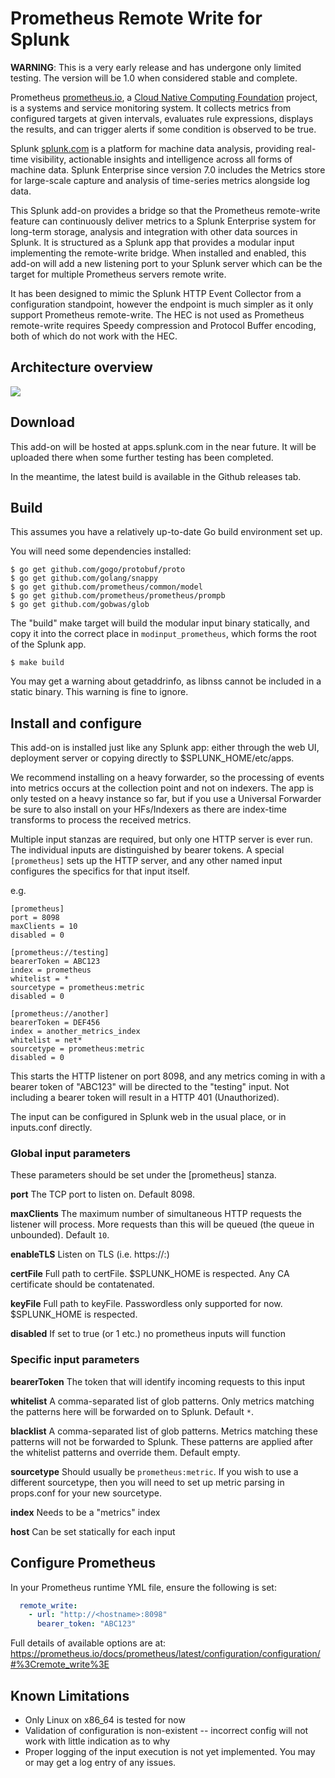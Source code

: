 # Prometheus Remote Write for Splunk

**WARNING**: This is a very early release and has undergone only limited testing. The version will be 1.0 when considered stable and complete.

Prometheus [prometheus.io](https://prometheus.io), a [Cloud Native Computing Foundation](https://cncf.io/) project, is a systems and service monitoring system. It collects metrics from configured targets at given intervals, evaluates rule expressions, displays the results, and can trigger alerts if some condition is observed to be true.

Splunk [splunk.com](https://www.splunk.com) is a platform for machine data analysis, providing real-time visibility, actionable insights and intelligence across all forms of machine data. Splunk Enterprise since version 7.0 includes the Metrics store for large-scale capture and analysis of time-series metrics alongside log data.

This Splunk add-on provides a bridge so that the Prometheus remote-write feature can continuously deliver metrics to a Splunk Enterprise system for long-term storage, analysis and integration with other data sources in Splunk. It is structured as a Splunk app that provides a modular input implementing the remote-write bridge. When installed and enabled, this add-on will add a new listening port to your Splunk server which can be the target for multiple Prometheus servers remote write.

It has been designed to mimic the Splunk HTTP Event Collector from a configuration standpoint, however the endpoint is much simpler as it only support Prometheus remote-write. The HEC is not used as Prometheus remote-write requires Speedy compression and Protocol Buffer encoding, both of which do not work with the HEC.

## Architecture overview

![](https://raw.githubusercontent.com/ltmon/splunk_modinput_prometheus/master/overview.png)

## Download

This add-on will be hosted at apps.splunk.com in the near future. It will be uploaded there when some further testing has been completed.

In the meantime, the latest build is available in the Github releases tab.

## Build

This assumes you have a relatively up-to-date Go build environment set up.

You will need some dependencies installed:

```
$ go get github.com/gogo/protobuf/proto
$ go get github.com/golang/snappy
$ go get github.com/prometheus/common/model
$ go get github.com/prometheus/prometheus/prompb
$ go get github.com/gobwas/glob
```

The "build" make target will build the modular input binary statically, and copy it into the correct place in `modinput_prometheus`, which forms the root of the Splunk app.

```
$ make build
```

You may get a warning about getaddrinfo, as libnss cannot be included in a static binary. This warning is fine to ignore.

## Install and configure

This add-on is installed just like any Splunk app: either through the web UI, deployment server or copying directly to $SPLUNK_HOME/etc/apps.

We recommend installing on a heavy forwarder, so the processing of events into metrics occurs at the collection point and not on indexers. The app is only tested on a heavy instance so far, but if you use a Universal Forwarder be sure to also install on your HFs/Indexers as there are index-time transforms to process the received metrics.

Multiple input stanzas are required, but only one HTTP server is ever run. The individual inputs are distinguished by bearer tokens. A special `[prometheus]` sets up the HTTP server, and any other named input configures the specifics for that input itself.

e.g.

```
[prometheus]
port = 8098
maxClients = 10
disabled = 0

[prometheus://testing]
bearerToken = ABC123
index = prometheus
whitelist = *
sourcetype = prometheus:metric
disabled = 0

[prometheus://another]
bearerToken = DEF456
index = another_metrics_index
whitelist = net*
sourcetype = prometheus:metric
disabled = 0
```

This starts the HTTP listener on port 8098, and any metrics coming in with a bearer token of "ABC123" will be directed to the "testing" input. Not including a bearer token will result in a HTTP 401 (Unauthorized).

The input can be configured in Splunk web in the usual place, or in inputs.conf directly.

### Global input parameters

These parameters should be set under the [prometheus] stanza.

**port**
The TCP port to listen on. Default 8098.

**maxClients**
The maximum number of simultaneous HTTP requests the listener will process. More requests than this will be queued (the queue in unbounded). Default `10`.

**enableTLS**
Listen on TLS (i.e. https://<server>:<port>)

**certFile**
Full path to certFile. $SPLUNK_HOME is respected. Any CA certificate should be contatenated.

**keyFile**
Full path to keyFile. Passwordless only supported for now. $SPLUNK_HOME is respected.

**disabled**
If set to true (or 1 etc.) no prometheus inputs will function

### Specific input parameters

**bearerToken**
The token that will identify incoming requests to this input

**whitelist**
A comma-separated list of glob patterns. Only metrics matching the patterns here will be forwarded on to Splunk. Default `*`.

**blacklist**
A comma-separated list of glob patterns. Metrics matching these patterns will not be forwarded to Splunk. These patterns are applied after the whitelist patterns and override them. Default empty.

**sourcetype**
Should usually be `prometheus:metric`. If you wish to use a different sourcetype, then you will need to set up metric parsing in props.conf for your new sourcetype.

**index**
Needs to be a "metrics" index

**host**
Can be set statically for each input

## Configure Prometheus

In your Prometheus runtime YML file, ensure the following is set:

```yaml
  remote_write:
    - url: "http://<hostname>:8098"
      bearer_token: "ABC123"
```

Full details of available options are at: https://prometheus.io/docs/prometheus/latest/configuration/configuration/#%3Cremote_write%3E

## Known Limitations

 - Only Linux on x86_64 is tested for now
 - Validation of configuration is non-existent -- incorrect config will not work with little indication as to why
 - Proper logging of the input execution is not yet implemented. You may or may get a log entry of any issues.
